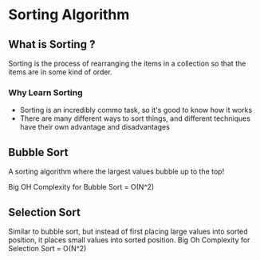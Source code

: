 # Sorting Algorithm

## What is Sorting ?

Sorting is the process of rearranging the items in a collection so that the items are in some kind of order.

### Why Learn Sorting

- Sorting is an incredibly commo task, so it's good to know how it works
- There are many different ways to sort things, and different techniques have their own advantage and disadvantages

## Bubble Sort

A sorting algorithm where the largest values bubble up to the top!

Big OH Complexity for Bubble Sort = O(N^2)

## Selection Sort

Similar to bubble sort, but instead of first placing large values into sorted position, it places small values into sorted position.
Big Oh Complexity for Selection Sort = O(N^2)
